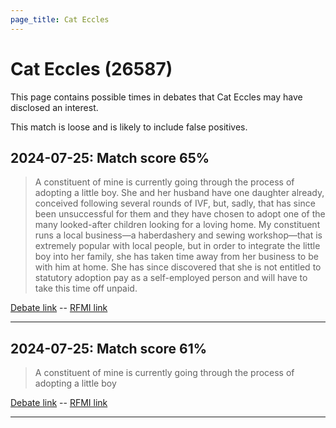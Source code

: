 ```yaml
---
page_title: Cat Eccles
---
```


# Cat Eccles  (26587)

This page contains possible times in debates that Cat Eccles may have disclosed an interest.

This match is loose and is likely to include false positives. 



## 2024-07-25: Match score 65%

>A constituent of mine is currently going through the process of adopting a little boy. She and her husband have one daughter already, conceived following several rounds of IVF, but, sadly, that has since been unsuccessful for them and they have chosen to adopt one of the many looked-after children looking for a loving home. My constituent runs a local business—a haberdashery and sewing workshop—that is extremely popular with local people,  but in order to integrate the little boy into her family, she has taken time away from her business to be with him at home. She has since discovered that she is not entitled to statutory adoption pay as a self-employed person and will have to take this time off unpaid.

[Debate link](https://www.theyworkforyou.com/debates/?id=2024-07-25e.806.7)  --  [RFMI link](https://www.theyworkforyou.com/mp/26587/register)


---



## 2024-07-25: Match score 61%

>A constituent of mine is currently going through the process of adopting a little boy

[Debate link](https://www.theyworkforyou.com/debates/?id=2024-07-25e.806.7)  --  [RFMI link](https://www.theyworkforyou.com/mp/26587/register)


---

